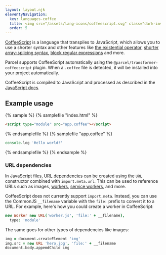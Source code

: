 ```yaml
---
layout: layout.njk
eleventyNavigation:
  key: languages-coffee
  title: <img src="/assets/lang-icons/coffeescript.svg" class="dark-invert" alt=""/> CoffeeScript
  order: 5
---
```


[CoffeeScript](https://coffeescript.org) is a language that transpiles to JavaScript, which allows you to use a shorter syntax and other features like [the existential operator](https://coffeescript.org/#existential-operator), [shorter array-splicing syntax](https://coffeescript.org/#slices), [block regular expressions](https://coffeescript.org/#regexes) and more.

Parcel supports CoffeeScript automatically using the `@parcel/transformer-coffeescript` plugin. When a `.coffee` file is detected, it will be installed into your project automatically.

CoffeeScript is compiled to JavaScript and processed as described in the [JavaScript docs](/languages/javascript/).

## Example usage

{% sample %}
{% samplefile "index.html" %}

```html
<script type="module" src="app.coffee"></script>
```

{% endsamplefile %}
{% samplefile "app.coffee" %}

```coffeescript
console.log 'Hello world!'
```

{% endsamplefile %}
{% endsample %}

### URL dependencies

In JavaScript files, [URL dependencies](/languages/javascript/#url-dependencies) can be created using the `URL` constructor combined with `import.meta.url`. This can be used to reference URLs such as images, [workers](/languages/javascript/#workers), [service workers](/languages/javascript/#service-workers), and more.

CoffeeScript does not currently support `import.meta`. Instead, you can use the CommonJS `__filename` variable with the `file:` prefix to convert it to a URL. For example, here's how you could create a worker in CoffeeScript:

```coffeescript
new Worker new URL('worker.js', 'file:' + __filename),
  type: 'module'
```

The same goes for other types of dependencies like images:

```coffeescript
img = document.createElement 'img'
img.src = new URL 'hero.jpg', 'file:' + __filename
document.body.appendChild img
```